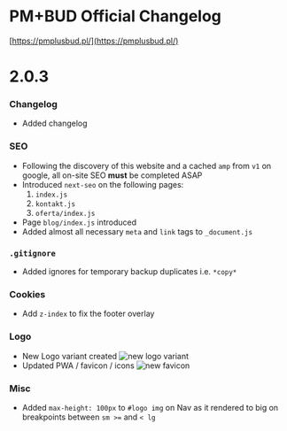 # PM+BUD Official Changelog

[https://pmplusbud.pl/](https://pmplusbud.pl/)

# 2.0.3

### Changelog

- Added changelog

### SEO

- Following the discovery of this website and a cached `amp` from `v1` on google, all on-site SEO **must** be completed ASAP
- Introduced `next-seo` on the following pages:
  1. `index.js`
  2. `kontakt.js`
  3. `oferta/index.js`
- Page `blog/index.js` introduced
- Added almost all necessary `meta` and `link` tags to `_document.js`

### `.gitignore`

- Added ignores for temporary backup duplicates i.e. `*copy*`

### Cookies

- Add `z-index` to fix the footer overlay

### Logo

- New Logo variant created
  ![new logo variant](https://res.cloudinary.com/next-pmplusbud/new-logo/logotype.png)
- Updated PWA / favicon / icons
  ![new favicon](https://res.cloudinary.com/next-pmplusbud/w_196/new-logo/LOGO_MARGINS_s6ctti.png)

### Misc

- Added `max-height: 100px` to `#logo img` on Nav as it rendered to big on breakpoints between `sm >=` and `< lg`
